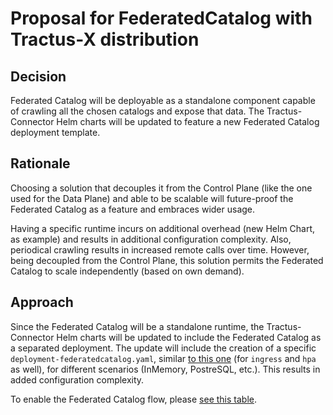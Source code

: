 # Proposal for FederatedCatalog with Tractus-X distribution

## Decision

Federated Catalog will be deployable as a standalone component capable of crawling all the chosen catalogs and expose that data. The Tractus-Connector Helm charts will be updated to feature a new Federated Catalog deployment template.

## Rationale

Choosing a solution that decouples it from the Control Plane (like the one used for the Data Plane) and able to be scalable will future-proof the Federated Catalog as a feature and embraces wider usage.

Having a specific runtime incurs on additional overhead (new Helm Chart, as example) and results in additional configuration complexity. Also, periodical crawling results in increased remote calls over time. However, being decoupled from the Control Plane, this solution permits the Federated Catalog to scale independently (based on own demand).  

## Approach

Since the Federated Catalog will be a standalone runtime, the Tractus-Connector Helm charts will be updated to include the Federated Catalog as a separated deployment. The update will include the creation of a specific `deployment-federatedcatalog.yaml`, similar [to this one](https://github.com/eclipse-tractusx/tractusx-edc/blob/a263bf71a110245657131509d4b37d058a1d220d/charts/tractusx-connector-azure-vault/templates/deployment-dataplane.yaml#L47) (for `ingress` and `hpa` as well), for different scenarios (InMemory, PostreSQL, etc.). This results in added configuration complexity.


To enable the Federated Catalog flow, please [see this table](https://github.com/eclipse-tractusx/tractusx-edc/blob/75bdacbad43e2cad352204ea28a359c6aac7adea/docs/development/management-domains/README.md#enable-and-configure-the-crawler-subsystem).